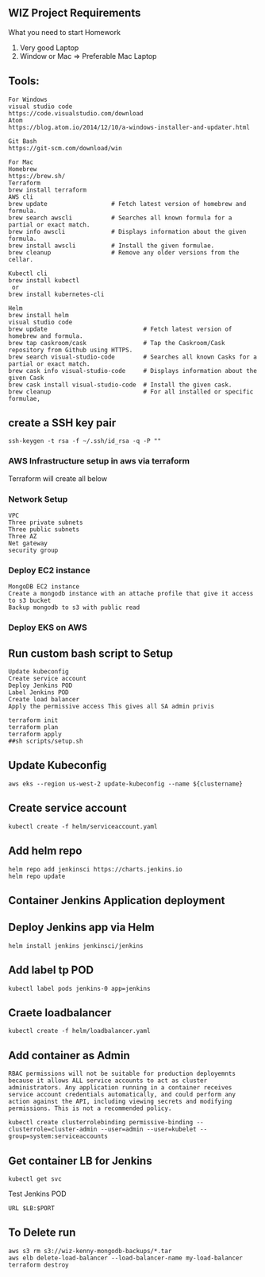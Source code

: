 ## WIZ Project Requirements 

What you need to start Homework
1.	Very good Laptop
2.	Window or Mac => Preferable Mac Laptop

## Tools:
```
For Windows
visual studio code
https://code.visualstudio.com/download
Atom
https://blog.atom.io/2014/12/10/a-windows-installer-and-updater.html

Git Bash
https://git-scm.com/download/win

For Mac
Homebrew
https://brew.sh/
Terraform
brew install terraform  
AWS cli
brew update                  # Fetch latest version of homebrew and formula.
brew search awscli           # Searches all known formula for a partial or exact match.
brew info awscli             # Displays information about the given formula.
brew install awscli          # Install the given formulae.
brew cleanup                 # Remove any older versions from the cellar.

Kubectl cli
brew install kubectl 
 or
brew install kubernetes-cli

Helm
brew install helm
visual studio code
brew update                           # Fetch latest version of homebrew and formula.
brew tap caskroom/cask                # Tap the Caskroom/Cask repository from Github using HTTPS.
brew search visual-studio-code        # Searches all known Casks for a partial or exact match.
brew cask info visual-studio-code     # Displays information about the given Cask
brew cask install visual-studio-code  # Install the given cask.
brew cleanup                          # For all installed or specific formulae, 
```
## create a SSH key pair
```
ssh-keygen -t rsa -f ~/.ssh/id_rsa -q -P ""
``` 
### AWS Infrastructure setup in aws via terraform
Terraform will create all below
### Network Setup
```
VPC 
Three private subnets
Three public subnets
Three AZ  
Net gateway
security group
```
### Deploy EC2 instance
```
MongoDB EC2 instance
Create a mongodb instance with an attache profile that give it access to s3 bucket 
Backup mongodb to s3 with public read
```
### Deploy EKS on AWS

## Run custom bash script to Setup 
```
Update kubeconfig 
Create service account
Deploy Jenkins POD
Label Jenkins POD
Create load balancer
Apply the permissive access This gives all SA admin privis
```
```
terraform init 
terraform plan
terraform apply
##sh scripts/setup.sh
```
## Update Kubeconfig
```
aws eks --region us-west-2 update-kubeconfig --name ${clustername}
```
## Create service account
```
kubectl create -f helm/serviceaccount.yaml
```
## Add helm repo
```
helm repo add jenkinsci https://charts.jenkins.io
helm repo update
```
## Container Jenkins Application deployment
## Deploy Jenkins app  via Helm 
```
helm install jenkins jenkinsci/jenkins
```
## Add label tp POD
```
kubectl label pods jenkins-0 app=jenkins
```
## Craete loadbalancer
```
kubectl create -f helm/loadbalancer.yaml
```
## Add container as Admin
```
RBAC permissions will not be suitable for production deployemnts because it allows ALL service accounts to act as cluster administrators. Any application running in a container receives service account credentials automatically, and could perform any action against the API, including viewing secrets and modifying permissions. This is not a recommended policy.

kubectl create clusterrolebinding permissive-binding --clusterrole=cluster-admin --user=admin --user=kubelet --group=system:serviceaccounts
```
## Get container LB for Jenkins
```
kubectl get svc
```
Test Jenkins POD
```
URL $LB:$PORT
```
## To Delete run
```
aws s3 rm s3://wiz-kenny-mongodb-backups/*.tar
aws elb delete-load-balancer --load-balancer-name my-load-balancer
terraform destroy
```

